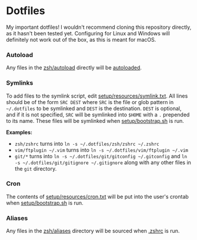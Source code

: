 # Dotfiles
My important dotfiles! I wouldn't recommend cloning this repository directly, as it hasn't been tested yet. Configuring for Linux and Windows will definitely not work out of the box, as this is meant for macOS.


### Autoload
Any files in the [zsh/autoload](https://github.com/Diego17230/dotfiles/tree/main/zsh/autoload) directly will be [autoloaded](https://zsh.sourceforge.io/Doc/Release/Functions.html#Autoloading-Functions).


### Symlinks
To add files to the symlink script, edit [setup/resources/symlink.txt](https://github.com/Diego17230/dotfiles/blob/main/setup/symlink.zsh). All lines should be of the form `SRC DEST` where `SRC` is the file or glob pattern in `~/.dotfiles` to be symlinked and `DEST` is the destination. `DEST` is optional, and if it is not specified, `SRC` will be symlinked into `$HOME` with a `.` prepended to its name. These files will be symlinked when [setup/bootstrap.sh](https://github.com/Diego17230/dotfiles/blob/main/setup/bootstrap.sh) is run.

**Examples:**
- `zsh/zshrc` turns into `ln -s ~/.dotfiles/zsh/zshrc ~/.zshrc`
- `vim/ftplugin ~/.vim` turns into `ln -s ~/.dotfiles/vim/ftplugin ~/.vim`
- `git/*` turns into `ln -s ~/.dotfiles/git/gitconfig ~/.gitconfig` and `ln -s ~/.dotfiles/git/gitignore ~/.gitignore` along with any other files in the `git` directory.


### Cron
The contents of [setup/resources/cron.txt](https://github.com/Diego17230/dotfiles/blob/main/setup/resources/cron.txt) will be put into the user's crontab when [setup/bootstrap.sh](https://github.com/Diego17230/dotfiles/blob/main/setup/bootstrap.sh) is run.


### Aliases
Any files in the [zsh/aliases](https://github.com/Diego17230/dotfiles/tree/main/zsh/aliases) directory will be sourced when [.zshrc](https://github.com/Diego17230/dotfiles/blob/main/zsh/zshrc) is run.
